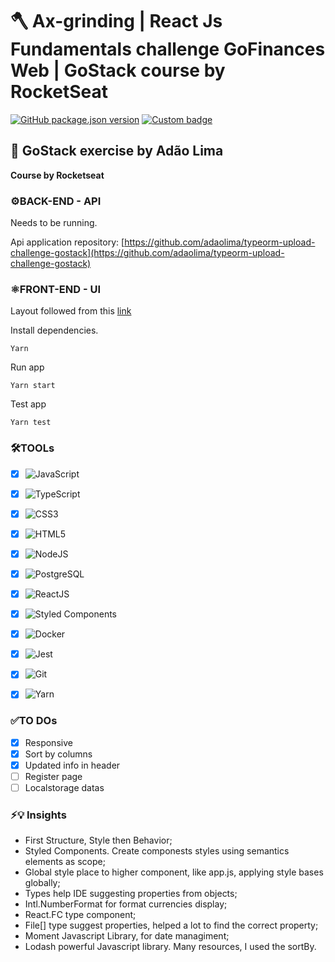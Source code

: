 # 🪓 Ax-grinding | React Js Fundamentals challenge GoFinances Web | GoStack course by RocketSeat
[![GitHub package.json version](https://img.shields.io/github/package-json/v/adaolima/reactjs-fundamentals-challenge-gostack)](https://github.com/adaolima/reactjs-fundamentals-challenge-gostack)
[![Custom badge](https://img.shields.io/endpoint?label=LinkedIn%20Profile&url=https%3A%2F%2Flinkedin-profile.free.beeceptor.com%2Fmy%2Fapi%2Fpath )](https://www.linkedin.com/in/adaolima)


## 🚀 GoStack exercise by Adão Lima

__Course by Rocketseat__

### ⚙️BACK-END - API
Needs to be running.

Api application repository: [https://github.com/adaolima/typeorm-upload-challenge-gostack](https://github.com/adaolima/typeorm-upload-challenge-gostack)

### ⚛️FRONT-END - UI
Layout followed from this [link](https://www.figma.com/file/EgOhyj1Inz14dhWGVhRlhr/GoFinances?node-id=1%3A863)

Install dependencies.

```shell
Yarn
```

Run app

```shell
Yarn start
```

Test app

```shell
Yarn test
```

### 🛠TOOLs

- [x] ![JavaScript](https://img.shields.io/badge/javascript-Language-yellow?logo=javascript)
- [x] ![TypeScript](https://img.shields.io/badge/typescript-SuperSet-007ACC?logo=typescript)
- [x] ![CSS3](https://img.shields.io/badge/css3-Style-1572B6?logo=css3)
- [x] ![HTML5](https://img.shields.io/badge/html5-UI-E34F26?logo=html5)
- [x] ![NodeJS](https://img.shields.io/badge/nodejs-Server-green?logo=node-dot-js)
- [x] ![PostgreSQL](https://img.shields.io/badge/postgresql-Database-336791?logo=postgresql)
- [x] ![ReactJS](https://img.shields.io/badge/reactjs-UI-blue?logo=react) 
- [x] ![Styled Components](https://img.shields.io/badge/StyledComponents-Style-DB7093?logo=styled-components)
- [x] ![Docker](https://img.shields.io/badge/docker-DevOps-2496ED?logo=docker)
- [x] ![Jest](https://img.shields.io/badge/jest-Test-C21325?logo=jest)
- [x] ![Git](https://img.shields.io/badge/git-VersionControl-C21325?logo=git)
- [x] ![Yarn](https://img.shields.io/badge/yarn-PackageManager-2C8EBB?logo=yarn)


### ✅TO DOs

- [x] Responsive
- [x] Sort by columns
- [x] Updated info in header
- [ ] Register page
- [ ] Localstorage datas

### ⚡️💡 Insights

- First Structure, Style then Behavior;
- Styled Components. Create componests styles using semantics elements as scope;
- Global style place to higher component, like app.js, applying style bases globally;
- Types help IDE suggesting properties from objects;
- Intl.NumberFormat for format currencies display;
- React.FC type component;
- File[] type suggest properties, helped a lot to find the correct property;
- Moment Javascript Library, for date managiment;
- Lodash powerful Javascript library. Many resources, I used the sortBy.


